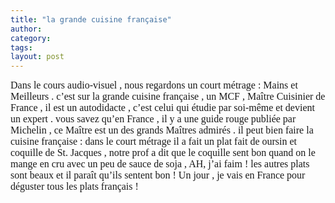 ```yaml
---
title: "la grande cuisine française"
author:
category: 
tags: 
layout: post
---
```

<font size="3"><font face="Times New Roman">Dans le cours audio-visuel , nous regardons un court métrage : Mains et Meilleurs . c’est sur la grande cuisine française , un MCF , Maître Cuisinier de France , il est un autodidacte , c’est celui qui étudie par soi-même et devient un expert . vous savez qu’en France , il y a une guide rouge publiée par Michelin , ce Maître est un des grands Maîtres admirés . il peut bien faire la cuisine française : dans le court métrage il a fait un plat fait de oursin et coquille de St. Jacques , notre prof a dit que le coquille sent bon quand on le mange en cru avec un peu de sauce de soja , AH, j’ai faim ! les autres plats sont beaux et il paraît qu’ils sentent bon ! </font></font><font size="3"><font face="Times New Roman">Un jour , je vais en France pour déguster tous les plats français ! </font></font>

